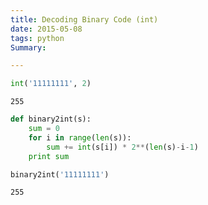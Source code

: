 ```yaml
---
title: Decoding Binary Code (int)
date: 2015-05-08
tags: python
Summary: 

---
```


```python
int('11111111', 2)
```




    255




```python
def binary2int(s):
    sum = 0
    for i in range(len(s)):
        sum += int(s[i]) * 2**(len(s)-i-1)
    print sum
```


```python
binary2int('11111111')
```

    255



